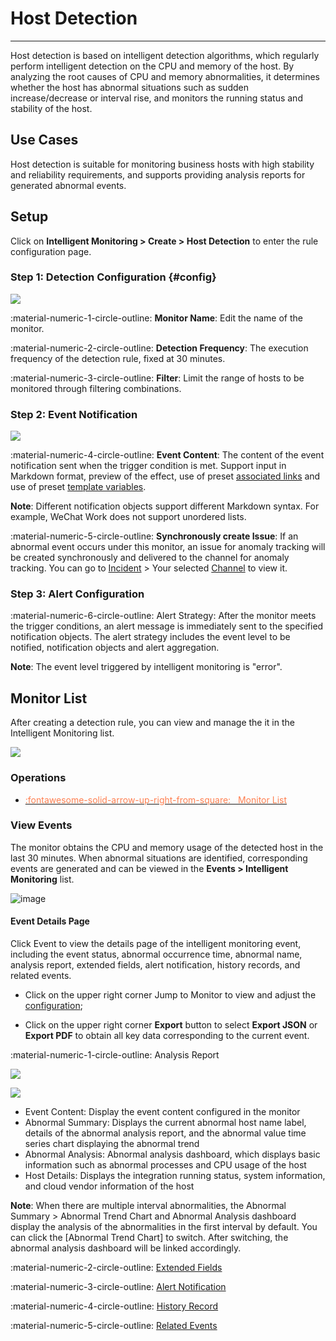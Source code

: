 # Host Detection 
---


Host detection is based on intelligent detection algorithms, which regularly perform intelligent detection on the CPU and memory of the host. By analyzing the root causes of CPU and memory abnormalities, it determines whether the host has abnormal situations such as sudden increase/decrease or interval rise, and monitors the running status and stability of the host.


## Use Cases

Host detection is suitable for monitoring business hosts with high stability and reliability requirements, and supports providing analysis reports for generated abnormal events.

## Setup

Click on **Intelligent Monitoring > Create > Host Detection** to enter the rule configuration page.

### Step 1: Detection Configuration {#config}

![](../img/intelligent-detection03.png)

:material-numeric-1-circle-outline: **Monitor Name**: Edit the name of the monitor.

:material-numeric-2-circle-outline: **Detection Frequency**: The execution frequency of the detection rule, fixed at 30 minutes.

:material-numeric-3-circle-outline: **Filter**: Limit the range of hosts to be monitored through filtering combinations.

### Step 2: Event Notification

![](../img/intelligent-detection07.png)

:material-numeric-4-circle-outline: **Event Content**: The content of the event notification sent when the trigger condition is met. Support input in Markdown format, preview of the effect, use of preset [associated links](link-description.md) and use of preset [template variables](../event-template.md).

**Note**: Different notification objects support different Markdown syntax. For example, WeChat Work does not support unordered lists.

:material-numeric-5-circle-outline: **Synchronously create Issue**: If an abnormal event occurs under this monitor, an issue for anomaly tracking will be created synchronously and delivered to the channel for anomaly tracking. You can go to [Incident](../../exception/index.md) >  Your selected [Channel](../../exception/channel.md) to view it.

### Step 3: Alert Configuration

:material-numeric-6-circle-outline: Alert Strategy: After the monitor meets the trigger conditions, an alert message is immediately sent to the specified notification objects. The alert strategy includes the event level to be notified, notification objects and alert aggregation.

**Note**: The event level triggered by intelligent monitoring is "error".


## Monitor List

After creating a detection rule, you can view and manage the it in the Intelligent Monitoring list.

![](../img/intelligent-detection01.png)

### Operations

<div class="grid cards" markdown>

- [<font color="coral"> :fontawesome-solid-arrow-up-right-from-square: &nbsp; Monitor List</font>](../monitor/index.md#list)

</div>

### View Events

The monitor obtains the CPU and memory usage of the detected host in the last 30 minutes. When abnormal situations are identified, corresponding events are generated and can be viewed in the **Events > Intelligent Monitoring** list.

![image](../img/intelligent-detection04.png)

#### Event Details Page

Click Event to view the details page of the intelligent monitoring event, including the event status, abnormal occurrence time, abnormal name, analysis report, extended fields, alert notification, history records, and related events.

* Click on the upper right corner Jump to Monitor to view and adjust the [configuration](index.md);

* Click on the upper right corner **Export** button to select **Export JSON** or **Export PDF** to obtain all key data corresponding to the current event.

:material-numeric-1-circle-outline: Analysis Report

![](../img/intelligent-detection10.png)

![](../img/intelligent-detection13.png)

- Event Content: Display the event content configured in the monitor
- Abnormal Summary: Displays the current abnormal host name label, details of the abnormal analysis report, and the abnormal value time series chart displaying the abnormal trend
- Abnormal Analysis: Abnormal analysis dashboard, which displays basic information such as abnormal processes and CPU usage of the host
- Host Details: Displays the integration running status, system information, and cloud vendor information of the host

**Note**: When there are multiple interval abnormalities, the Abnormal Summary > Abnormal Trend Chart and Abnormal Analysis dashboard display the analysis of the abnormalities in the first interval by default. You can click the [Abnormal Trend Chart] to switch. After switching, the abnormal analysis dashboard will be linked accordingly.

:material-numeric-2-circle-outline: [Extended Fields](../../events/event-explorer/event-details.md#extension)

:material-numeric-3-circle-outline: [Alert Notification](../../events/event-explorer/event-details.md#alarm)

:material-numeric-4-circle-outline: [History Record](../../events/event-explorer/event-details.md#history)

:material-numeric-5-circle-outline: [Related Events](../../events/event-explorer/event-details.md#relevance)
